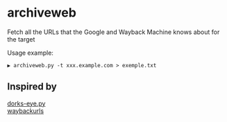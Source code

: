 # archiveweb
Fetch all the URLs that the Google and Wayback Machine knows about for the target

Usage example:

```
▶ archiveweb.py -t xxx.example.com > exemple.txt
```

## Inspired by

[dorks-eye.py](https://github.com/BullsEye0/dorks-eye)\
[waybackurls](https://github.com/tomnomnom/waybackurls)
